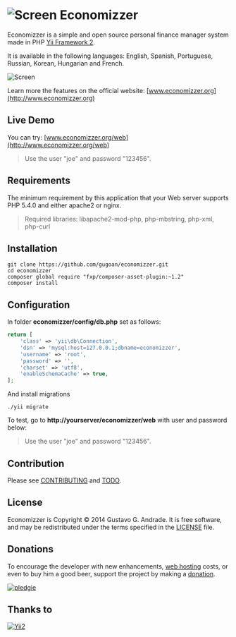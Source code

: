 ![Screen](https://raw.github.com/gugoan/economizzer/master/web/images/favicon-32x32.png) Economizzer
=================================

Economizzer is a simple and open source personal finance manager system made in PHP [Yii Framework 2](http://www.yiiframework.com).

It is available in the following languages:  English, Spanish, Portuguese, Russian, Korean, Hungarian and French.

![Screen](https://raw.github.com/gugoan/economizzer/master/web/images/screen.png)

Learn more the features on the official website: [www.economizzer.org](http://www.economizzer.org)


Live Demo
------------

You can try: [www.economizzer.org/web](http://www.economizzer.org/web)

> Use the user "joe" and password "123456".


Requirements
------------

The minimum requirement by this application that your Web server supports PHP 5.4.0 and either apache2 or nginx.

> Required libraries: libapache2-mod-php, php-mbstring, php-xml, php-curl


Installation
------------
~~~
git clone https://github.com/gugoan/economizzer.git
cd economizzer
composer global require "fxp/composer-asset-plugin:~1.2"
composer install
~~~


Configuration
-------------

In folder **economizzer/config/db.php** set as follows:

```php
return [
    'class' => 'yii\db\Connection',
    'dsn' => 'mysql:host=127.0.0.1;dbname=economizzer',
    'username' => 'root',
    'password' => '',
    'charset' => 'utf8',
    'enableSchemaCache' => true,
];
```

And install migrations
~~~
./yii migrate
~~~

To test, go to **http://yourserver/economizzer/web** with user and password below:

> Use the user "joe" and password "123456".


Contribution
-------------

Please see [CONTRIBUTING](CONTRIBUTING.md) and [TODO](TODO.md).


License
-------------

Economizzer is Copyright © 2014 Gustavo G. Andrade. 
It is free software, and may be redistributed under the terms specified in the
[LICENSE](LICENSE.md) file.


Donations
-------------
To encourage the developer with new enhancements, [web hosting](http://www.economizzer.org/web/) costs, or even to buy him a good beer, support the project by making a [donation](http://www.economizzer.org/donation.html).

[![pledgie](https://pledgie.com/campaigns/30857.png?skin_name=chrome)](https://pledgie.com/campaigns/30857/)


Thanks to
-------------
[![Yii2](https://img.shields.io/badge/Powered_by-Yii_Framework-green.svg?style=flat)](http://www.yiiframework.com)
